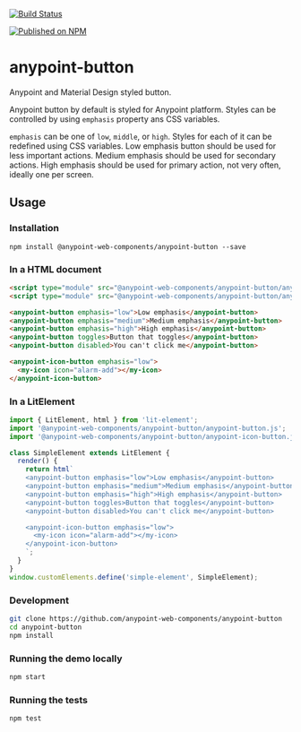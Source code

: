[![Build Status](https://travis-ci.com/anypoint-web-components/anypoint-button.svg)](https://travis-ci.com/anypoint-web-components/anypoint-button)

[![Published on NPM](https://img.shields.io/npm/v/@anypoint-web-components/anypoint-button.svg)](https://www.npmjs.com/package/@anypoint-web-components/anypoint-button)

# anypoint-button

Anypoint and Material Design styled button.

Anypoint button by default is styled for Anypoint platform. Styles can be controlled by using `emphasis` property ans CSS variables.

`emphasis` can be one of `low`, `middle`, or `high`. Styles for each of it can be redefined using CSS variables.
Low emphasis button should be used for less important actions.
Medium emphasis should be used for secondary actions.
High emphasis should be used for primary action, not very often, ideally one per screen.

## Usage

### Installation
```
npm install @anypoint-web-components/anypoint-button --save
```

### In a HTML document

```html
<script type="module" src="@anypoint-web-components/anypoint-button/anypoint-button.js"></script>
<script type="module" src="@anypoint-web-components/anypoint-button/anypoint-icon-button.js"></script>

<anypoint-button emphasis="low">Low emphasis</anypoint-button>
<anypoint-button emphasis="medium">Medium emphasis</anypoint-button>
<anypoint-button emphasis="high">High emphasis</anypoint-button>
<anypoint-button toggles>Button that toggles</anypoint-button>
<anypoint-button disabled>You can't click me</anypoint-button>

<anypoint-icon-button emphasis="low">
  <my-icon icon="alarm-add"></my-icon>
</anypoint-icon-button>
```

### In a LitElement

```js
import { LitElement, html } from 'lit-element';
import '@anypoint-web-components/anypoint-button/anypoint-button.js';
import '@anypoint-web-components/anypoint-button/anypoint-icon-button.js';

class SimpleElement extends LitElement {
  render() {
    return html`
    <anypoint-button emphasis="low">Low emphasis</anypoint-button>
    <anypoint-button emphasis="medium">Medium emphasis</anypoint-button>
    <anypoint-button emphasis="high">High emphasis</anypoint-button>
    <anypoint-button toggles>Button that toggles</anypoint-button>
    <anypoint-button disabled>You can't click me</anypoint-button>

    <anypoint-icon-button emphasis="low">
      <my-icon icon="alarm-add"></my-icon>
    </anypoint-icon-button>
    `;
  }
}
window.customElements.define('simple-element', SimpleElement);
```

### Development

```sh
git clone https://github.com/anypoint-web-components/anypoint-button
cd anypoint-button
npm install
```

### Running the demo locally

```sh
npm start
```

### Running the tests
```sh
npm test
```
